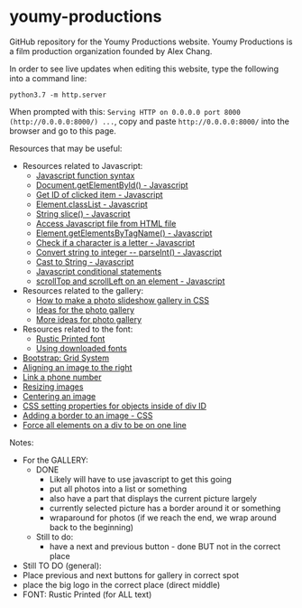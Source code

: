 # youmy-productions
GitHub repository for the Youmy Productions website. Youmy Productions is a film production organization founded by Alex Chang.

In order to see live updates when editing this website, type the following into a command line:
```
python3.7 -m http.server 
``` 
When prompted with this: `Serving HTTP on 0.0.0.0 port 8000 (http://0.0.0.0:8000/) ...`, copy and paste `http://0.0.0.0:8000/` into the browser and go to this page.

Resources that may be useful: 
 * Resources related to Javascript:
   * [Javascript function syntax](https://www.w3schools.com/js/js_functions.asp)
   * [Document.getElementById() - Javascript](https://developer.mozilla.org/en-US/docs/Web/API/Document/getElementById)
   * [Get ID of clicked item - Javascript](https://stackoverflow.com/questions/4825295/onclick-to-get-the-id-of-the-clicked-button)
   * [Element.classList - Javascript](https://developer.mozilla.org/en-US/docs/Web/API/Element/classList)
   * [String slice() - Javascript](https://www.w3schools.com/jsref/jsref_slice_string.asp)
   * [Access Javascript file from HTML file](https://stackoverflow.com/questions/70040795/why-cant-i-access-javascript-function-from-html-file)
   * [Element.getElementsByTagName() - Javascript](https://developer.mozilla.org/en-US/docs/Web/API/Element/getElementsByTagName)
   * [Check if a character is a letter - Javascript](https://www.coderrocketfuel.com/article/how-to-check-if-a-character-is-a-letter-using-javascript)
   * [Convert string to integer -- parseInt() - Javascript](https://www.tutorialspoint.com/how-to-convert-a-string-into-integer-in-javascript#:~:text=To%20convert%20a%20string%20to,be%20returned%20as%20the%20output.)
   * [Cast to String - Javascript](https://www.w3schools.com/jsref/jsref_string.asp)
   * [Javascript conditional statements](https://www.w3schools.com/js/js_if_else.asp)
   * [scrollTop and scrollLeft on an element - Javascript](https://www.javascripttutorial.net/dom/css/get-and-set-scroll-position-of-an-element/)
 * Resources related to the gallery:
   * [How to make a photo slideshow gallery in CSS](https://www.w3schools.com/howto/howto_js_slideshow_gallery.asp)
   * [Ideas for the photo gallery](http://www.cssplay.co.uk/menu/gallery3l.html)
   * [More ideas for photo gallery](https://www.sliderrevolution.com/resources/css-gallery/)
 * Resources related to the font:
   * [Rustic Printed font](https://ifonts.xyz/downfile/0337d7e7841584aeb04f0315d74a5c0d.271867)
   * [Using downloaded fonts](https://www.w3schools.com/css/css3_fonts.asp)
 * [Bootstrap: Grid System](https://getbootstrap.com/docs/4.0/layout/grid/)
 * [Aligning an image to the right](https://www.delftstack.com/howto/css/css-align-image-right/#:~:text=Select%20the%20img%20tag%20in,the%20right%20of%20the%20webpage.)
 * [Link a phone number](https://www.gaintap.com/archives/clickable-website-phone-number-and-call-tracking-guide/)
 * [Resizing images](https://imagekit.io/blog/how-to-resize-image-in-html/#:~:text=If%20your%20image%20doesn't,in%20px%20i.e.%20CSS%20pixels.)
 * [Centering an image](https://www.w3schools.com/howto/howto_css_image_center.asp)
 * [CSS setting properties for objects inside of div ID](https://stackoverflow.com/questions/24386201/set-image-properties-based-on-id-in-css-file)
 * [Adding a border to an image - CSS](https://www.w3schools.com/howto/howto_css_border_image.asp)
 * [Force all elements on a div to be on one line](https://www.designcise.com/web/tutorial/how-to-force-html-elements-to-stay-on-the-same-line#:~:text=To%20get%20all%20elements%20to,set%20on%20all%20child%20elements.)

Notes:
 * For the GALLERY:
    * DONE
      * Likely will have to use javascript to get this going
      * put all photos into a list or something
      * also have a part that displays the current picture largely
      * currently selected picture has a border around it or something
      * wraparound for photos (if we reach the end, we wrap around back to the beginning)
    * Still to do:
      * have a next and previous button - done BUT not in the correct place
 * Still TO DO (general):
  * Place previous and next buttons for gallery in correct spot
  * place the big logo in the correct place (direct middle)
 * FONT: Rustic Printed (for ALL text)